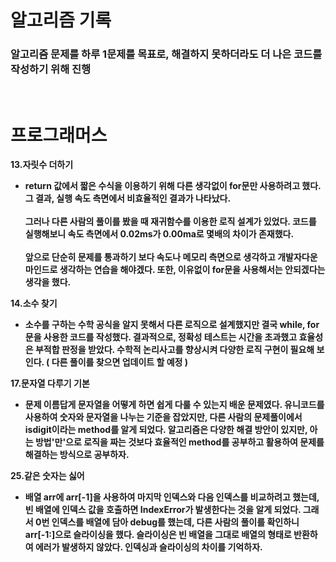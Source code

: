 # 알고리즘 기록

### 알고리즘 문제를 하루 1문제를 목표로, 해결하지 못하더라도 더 나은 코드를 작성하기 위해 진행
<br>

# 프로그래머스

<strong>13.자릿수 더하기</stront>
- return 값에서 짧은 수식을 이용하기 위해 다른 생각없이 for문만 사용하려고 했다. 그 결과, 실행 속도 측면에서 비효율적인 결과가 나타났다.<br>
<br>그러나 다른 사람의 풀이를 봤을 때 재귀함수를 이용한 로직 설계가 있었다. 코드를 실행해보니 속도 측면에서 0.02ms가 0.00ma로 몇배의 차이가 존재했다.<br>
<br>앞으로 단순히 문제를 통과하기 보다 속도나 메모리 측면으로 생각하고 개발자다운 마인드로 생각하는 연습을 해야겠다. 또한, 이유없이 for문을 사용해서는 안되겠다는 생각을 했다.

<strong>14.소수 찾기</stront>
- 소수를 구하는 수학 공식을 알지 못해서 다른 로직으로 설계했지만 결국 while, for문을 사용한 코드를 작성했다. 결과적으로, 정확성 테스트는 시간을 초과했고 효율성은 부적합 판정을 받았다. 수학적 논리사고를 향상시켜 다양한 로직 구현이 필요해 보인다. ( 다른 풀이를 찾으면 업데이트 할 예정 )

<strong>17.문자열 다루기 기본</stront>
- 문제 이름답게 문자열을 어떻게 하면 쉽게 다룰 수 있는지 배운 문제였다. 유니코드를 사용하여 숫자와 문자열을 나누는 기준을 잡았지만, 다른 사람의 문제풀이에서 isdigit이라는 method를 알게 되었다. 알고리즘은 다양한 해결 방안이 있지만, 아는 방법'만'으로 로직을 짜는 것보다 효율적인 method를 공부하고 활용하여 문제를 해결하는 방식으로 공부하자.

<strong>25.같은 숫자는 싫어</stront>
- 배열 arr에 arr[-1]을 사용하여 마지막 인덱스와 다음 인덱스를 비교하려고 했는데, 빈 배열에 인덱스 값을 호출하면 IndexError가 발생한다는 것을 알게 되었다. 그래서 0번 인덱스를 배열에 담아 debug를 했는데, 다른 사람의 풀이를 확인하니 arr[-1:]으로 슬라이싱을 했다. 슬라이싱은 빈 배열을 그대로 배열의 형태로 반환하여 에러가 발생하지 않았다. 인덱싱과 슬라이싱의 차이를 기억하자.